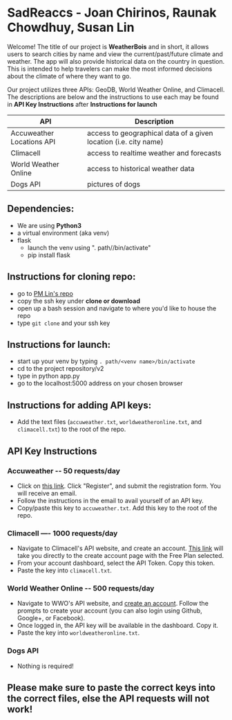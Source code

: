 # SadReaccs - Joan Chirinos, Raunak Chowdhuy, Susan Lin

Welcome! The title of our project is **WeatherBois** and in short, it allows users to search cities by name and view the current/past/future climate and weather. The app will also provide historical data on the country in question. This is intended to help travelers can make the most informed decisions about the climate of where they want to go.

Our project utilizes three APIs: GeoDB, World Weather Online, and Climacell. The descriptions are below and the instructions to use each may be found in **API Key Instructions** after **Instructions for launch**

API | Description
--- | ---
Accuweather Locations API | access to geographical data of a given location (i.e. city name)
Climacell | access to realtime weather and forecasts
World Weather Online | access to historical weather data
Dogs API | pictures of dogs

## Dependencies:
- We are using **Python3**
- a virtual environment (aka venv)
- flask
   - launch the venv using ". path/<venv name>/bin/activate"
   - pip install flask

## Instructions for cloning repo:
- go to [PM Lin's repo](https://github.com/slin15/SadReaccs)
- copy the ssh key under **clone or download**
- open up a bash session and navigate to where you'd like to house the repo
- type `git clone` and your ssh key

## Instructions for launch:
- start up your venv by typing `. path/<venv name>/bin/activate`
- cd to the project repository/v2
- type in python app.py
- go to the localhost:5000 address on your chosen browser

## Instructions for adding API keys:
- Add the text files (`accuweather.txt`, `worldweatheronline.txt`, and `climacell.txt`) to the root of the repo.

## API Key Instructions

### Accuweather -- 50 requests/day
- Click on [this link](https://developer.accuweather.com/). Click "Register", and submit the registration form. You will receive an email.
- Follow the instructions in the email to avail yourself of an API key.
- Copy/paste this key to `accuweather.txt`. Add this key to the root of the repo.

### Climacell —- 1000 requests/day
- Navigate to Climacell's API website, and create an account. [This link](https://developer.climacell.co/signup?accountType=basic&planType=free&price=free) will take you directly to the create account page with the Free Plan selected.
- From your account dashboard, select the API Token. Copy this token.
- Paste the key into `climacell.txt`.

### World Weather Online -- 500 requests/day
- Navigate to WWO's API website, and [create an account](https://www.worldweatheronline.com/developer/api/docs/). Follow the prompts to create your account (you can also login using Github, Google+, or Facebook).
- Once logged in, the API key will be available in the dashboard. Copy it.
- Paste the key into `worldweatheronline.txt`.

### Dogs API
- Nothing is required!

## Please make sure to paste the correct keys into the correct files, else the API requests will not work!
